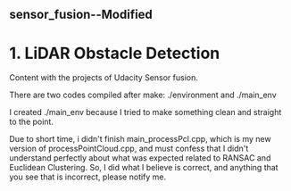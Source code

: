 

## sensor_fusion--Modified

# 1. LiDAR Obstacle Detection

Content with the projects of Udacity Sensor fusion.

There are two codes compiled after make: ./environment and ./main_env

I created ./main_env because I tried to make something clean and straight to the point.

Due to short time, i didn't finish main_processPcl.cpp, which is my new version of processPointCloud.cpp, and must confess that I didn't understand 
perfectly about what was expected related to RANSAC and Euclidean Clustering. So, I did what I believe is correct, and anything that you see that is 
incorrect, please notify me.
